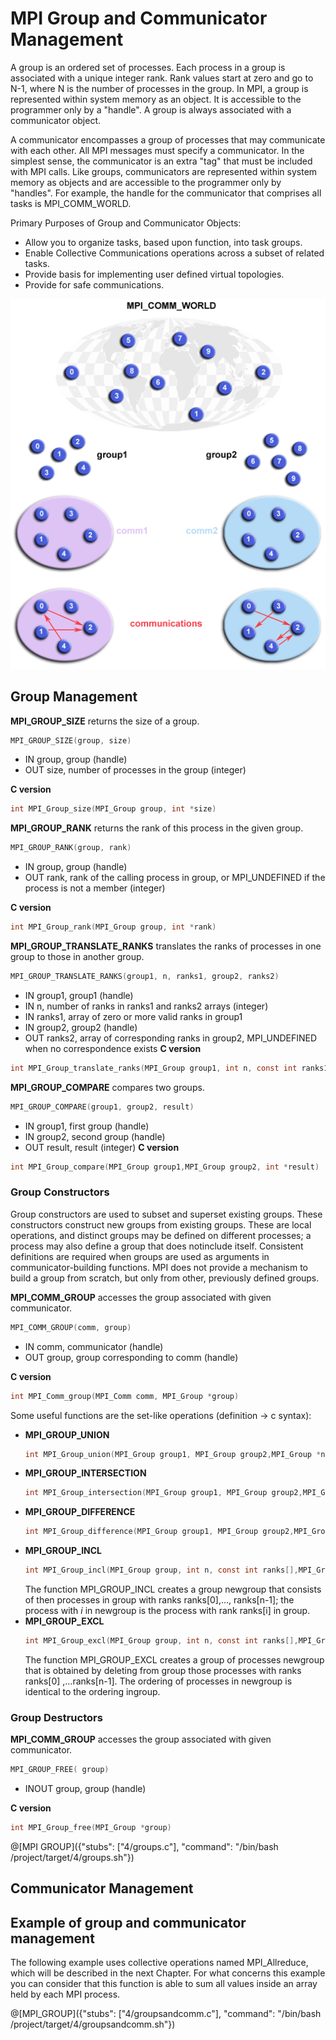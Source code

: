 # MPI Group and Communicator Management

A group is an ordered set of processes. Each process in a group is associated with a unique integer rank. Rank values start at zero and go to N-1, where N is the number of processes in the group. In MPI, a group is represented within system memory as an object. It is accessible to the programmer only by a "handle". A group is always associated with a communicator object.

A communicator encompasses a group of processes that may communicate with each other. All MPI messages must specify a communicator. In the simplest sense, the communicator is an extra "tag" that must be included with MPI calls. Like groups, communicators are represented within system memory as objects and are accessible to the programmer only by "handles". For example, the handle for the communicator that comprises all tasks is MPI\_COMM\_WORLD.

Primary Purposes of Group and Communicator Objects:
- Allow you to organize tasks, based upon function, into task groups.
- Enable Collective Communications operations across a subset of related tasks.
- Provide basis for implementing user defined virtual topologies.
- Provide for safe communications.

![MPI_GROUP](/img/groups.gif)

## Group Management

**MPI_GROUP_SIZE** returns  the size of a group.
```c
MPI_GROUP_SIZE(group, size)
```
- IN group, group (handle)
- OUT size, number of processes in the group (integer)

**C version**
```c
int MPI_Group_size(MPI_Group group, int *size)
```

**MPI_GROUP_RANK** returns the rank of this process in the given group.
```c
MPI_GROUP_RANK(group, rank)
```
- IN group, group (handle)
- OUT rank, rank of the calling process in group, or MPI\_UNDEFINED if the process is not a member (integer)

**C version**
```c
int MPI_Group_rank(MPI_Group group, int *rank)
```

**MPI_GROUP_TRANSLATE_RANKS** translates the ranks of processes in one group to those in another group.
```c
MPI_GROUP_TRANSLATE_RANKS(group1, n, ranks1, group2, ranks2)
```
- IN group1, group1 (handle)
- IN n, number of ranks in ranks1 and ranks2 arrays (integer)
- IN ranks1, array of zero or more valid ranks in group1 
- IN group2, group2 (handle)
- OUT ranks2, array  of  corresponding  ranks  in  group2, MPI\_UNDEFINED when no correspondence exists
**C version**
```c
int MPI_Group_translate_ranks(MPI_Group group1, int n, const int ranks1[],MPI_Group group2, int ranks2[])
```

**MPI_GROUP_COMPARE** compares two groups.
```c
MPI_GROUP_COMPARE(group1, group2, result)
```
- IN group1, first group (handle)
- IN group2, second group (handle)
- OUT result, result (integer)
**C version**
```c
int MPI_Group_compare(MPI_Group group1,MPI_Group group2, int *result)
```

### Group Constructors

Group  constructors  are  used  to  subset  and  superset  existing  groups.   These  constructors construct new groups from existing groups.  These are local operations, and distinct groups may  be  defined  on  different  processes;  a  process  may  also  define  a  group  that  does  notinclude  itself.   Consistent  definitions  are  required  when  groups  are  used  as  arguments  in communicator-building  functions. MPI does  not  provide  a  mechanism  to  build  a  group from scratch, but only from other, previously defined groups. 

**MPI_COMM_GROUP** accesses the group associated with given communicator.
```c
MPI_COMM_GROUP(comm, group)
```
- IN comm, communicator (handle)
- OUT group, group corresponding to comm (handle)

**C version**
```c
int MPI_Comm_group(MPI_Comm comm, MPI_Group *group)
```

Some useful functions are the set-like operations (definition -> c syntax): 
- **MPI\_GROUP\_UNION** 
    ```c 
    int MPI_Group_union(MPI_Group group1, MPI_Group group2,MPI_Group *newgroup)
    ```
- **MPI\_GROUP\_INTERSECTION** 
    ```c 
    int MPI_Group_intersection(MPI_Group group1, MPI_Group group2,MPI_Group *newgroup)
    ```
- **MPI\_GROUP\_DIFFERENCE**  
    ```c 
    int MPI_Group_difference(MPI_Group group1, MPI_Group group2,MPI_Group *newgroup)
    ```
- **MPI\_GROUP\_INCL**  
    ```c 
    int MPI_Group_incl(MPI_Group group, int n, const int ranks[],MPI_Group *newgroup)
    ```
    The function MPI\_GROUP\_INCL creates a group newgroup that consists of then processes in group with ranks ranks[0],..., ranks[n-1]; the process with _i_ in newgroup is the process with rank ranks[i] in group.
- **MPI\_GROUP\_EXCL** 
    ```c 
    int MPI_Group_excl(MPI_Group group, int n, const int ranks[],MPI_Group *newgroup
    ```
    The function MPI\_GROUP\_EXCL creates a group of processes newgroup that is obtained by deleting from group those processes with ranks ranks[0] ,...ranks[n-1].  The ordering of processes in newgroup is identical to the ordering ingroup.

### Group Destructors

**MPI_COMM_GROUP** accesses the group associated with given communicator.
```c
MPI_GROUP_FREE( group)
```
- INOUT group, group (handle)


**C version**
```c
int MPI_Group_free(MPI_Group *group)
```


@[MPI GROUP]({"stubs": ["4/groups.c"], "command": "/bin/bash /project/target/4/groups.sh"})

## Communicator Management




## Example of group and communicator management

The following example uses collective operations named MPI\_Allreduce, which will be described in the next Chapter. For what concerns this example you can consider that this function is able to sum all values inside an array held by each MPI process.

@[MPI_GROUP]({"stubs": ["4/groupsandcomm.c"], "command": "/bin/bash /project/target/4/groupsandcomm.sh"})

